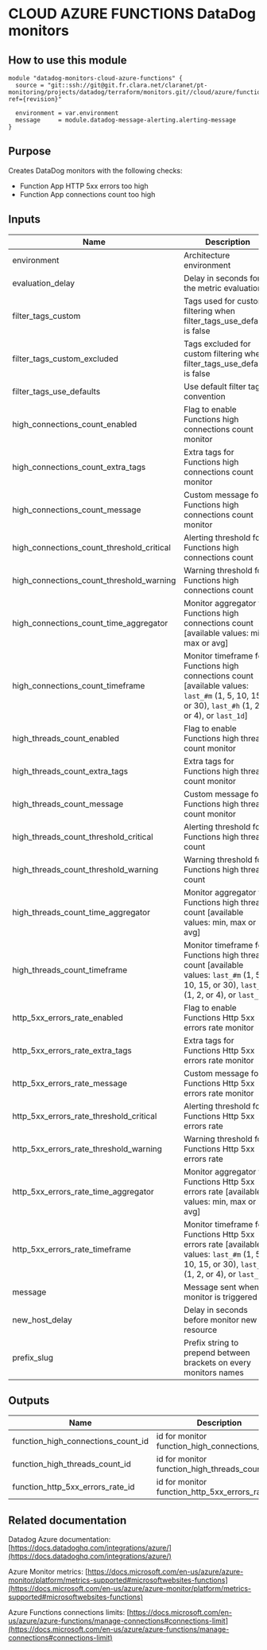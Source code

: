 # CLOUD AZURE FUNCTIONS DataDog monitors

## How to use this module

```
module "datadog-monitors-cloud-azure-functions" {
  source = "git::ssh://git@git.fr.clara.net/claranet/pt-monitoring/projects/datadog/terraform/monitors.git//cloud/azure/functions?ref={revision}"

  environment = var.environment
  message     = module.datadog-message-alerting.alerting-message
}

```

## Purpose

Creates DataDog monitors with the following checks:

- Function App HTTP 5xx errors too high
- Function App connections count too high

## Inputs

| Name | Description | Type | Default | Required |
|------|-------------|:----:|:-----:|:-----:|
| environment | Architecture environment | string | n/a | yes |
| evaluation\_delay | Delay in seconds for the metric evaluation | string | `"900"` | no |
| filter\_tags\_custom | Tags used for custom filtering when filter_tags_use_defaults is false | string | `"*"` | no |
| filter\_tags\_custom\_excluded | Tags excluded for custom filtering when filter_tags_use_defaults is false | string | `""` | no |
| filter\_tags\_use\_defaults | Use default filter tags convention | string | `"true"` | no |
| high\_connections\_count\_enabled | Flag to enable Functions high connections count monitor | string | `"true"` | no |
| high\_connections\_count\_extra\_tags | Extra tags for Functions high connections count monitor | list(string) | `[]` | no |
| high\_connections\_count\_message | Custom message for Functions high connections count monitor | string | `""` | no |
| high\_connections\_count\_threshold\_critical | Alerting threshold for Functions high connections count | string | `"590"` | no |
| high\_connections\_count\_threshold\_warning | Warning threshold for Functions high connections count | string | `"550"` | no |
| high\_connections\_count\_time\_aggregator | Monitor aggregator for Functions high connections count [available values: min, max or avg] | string | `"min"` | no |
| high\_connections\_count\_timeframe | Monitor timeframe for Functions high connections count [available values: `last_#m` (1, 5, 10, 15, or 30), `last_#h` (1, 2, or 4), or `last_1d`] | string | `"last_5m"` | no |
| high\_threads\_count\_enabled | Flag to enable Functions high threads count monitor | string | `"true"` | no |
| high\_threads\_count\_extra\_tags | Extra tags for Functions high threads count monitor | list(string) | `[]` | no |
| high\_threads\_count\_message | Custom message for Functions high threads count monitor | string | `""` | no |
| high\_threads\_count\_threshold\_critical | Alerting threshold for Functions high threads count | string | `"510"` | no |
| high\_threads\_count\_threshold\_warning | Warning threshold for Functions high threads count | string | `"490"` | no |
| high\_threads\_count\_time\_aggregator | Monitor aggregator for Functions high threads count [available values: min, max or avg] | string | `"min"` | no |
| high\_threads\_count\_timeframe | Monitor timeframe for Functions high threads count [available values: `last_#m` (1, 5, 10, 15, or 30), `last_#h` (1, 2, or 4), or `last_1d`] | string | `"last_5m"` | no |
| http\_5xx\_errors\_rate\_enabled | Flag to enable Functions Http 5xx errors rate monitor | string | `"true"` | no |
| http\_5xx\_errors\_rate\_extra\_tags | Extra tags for Functions Http 5xx errors rate monitor | list(string) | `[]` | no |
| http\_5xx\_errors\_rate\_message | Custom message for Functions Http 5xx errors rate monitor | string | `""` | no |
| http\_5xx\_errors\_rate\_threshold\_critical | Alerting threshold for Functions Http 5xx errors rate | string | `"20"` | no |
| http\_5xx\_errors\_rate\_threshold\_warning | Warning threshold for Functions Http 5xx errors rate | string | `"10"` | no |
| http\_5xx\_errors\_rate\_time\_aggregator | Monitor aggregator for Functions Http 5xx errors rate [available values: min, max or avg] | string | `"min"` | no |
| http\_5xx\_errors\_rate\_timeframe | Monitor timeframe for Functions Http 5xx errors rate [available values: `last_#m` (1, 5, 10, 15, or 30), `last_#h` (1, 2, or 4), or `last_1d`] | string | `"last_5m"` | no |
| message | Message sent when a monitor is triggered | string | n/a | yes |
| new\_host\_delay | Delay in seconds before monitor new resource | string | `"300"` | no |
| prefix\_slug | Prefix string to prepend between brackets on every monitors names | string | `""` | no |

## Outputs

| Name | Description |
|------|-------------|
| function\_high\_connections\_count\_id | id for monitor function_high_connections_count |
| function\_high\_threads\_count\_id | id for monitor function_high_threads_count |
| function\_http\_5xx\_errors\_rate\_id | id for monitor function_http_5xx_errors_rate |

## Related documentation

Datadog Azure documentation: [https://docs.datadoghq.com/integrations/azure/](https://docs.datadoghq.com/integrations/azure/)

Azure Monitor metrics: [https://docs.microsoft.com/en-us/azure/azure-monitor/platform/metrics-supported#microsoftwebsites-functions](https://docs.microsoft.com/en-us/azure/azure-monitor/platform/metrics-supported#microsoftwebsites-functions)

Azure Functions connections limits: [https://docs.microsoft.com/en-us/azure/azure-functions/manage-connections#connections-limit](https://docs.microsoft.com/en-us/azure/azure-functions/manage-connections#connections-limit)
